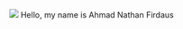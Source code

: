 <img src="https://www.codewars.com/users/ahmadnathanfirdaus/badges/small">
Hello, my name is Ahmad Nathan Firdaus
